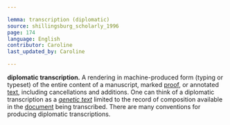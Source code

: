 ```yaml
---

lemma: transcription (diplomatic)
source: shillingsburg_scholarly_1996
page: 174
language: English
contributor: Caroline
last_updated_by: Caroline

---
```


**diplomatic transcription.** A rendering in machine-produced form (typing or typeset) of the entire content of a manuscript, marked [proof](proofs.html), or annotated [text](text.html), including cancellations and additions. One can think of a diplomatic transcription as a _[genetic text](textGenetic.html)_ limited to the record of composition available in the [document](document.html) being transcribed. There are many conventions for producing diplomatic transcriptions.

